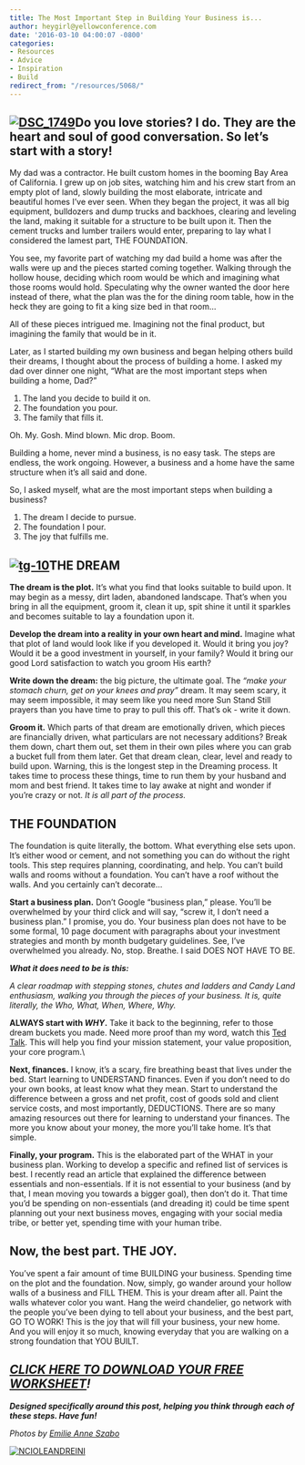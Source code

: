 ```yaml
---
title: The Most Important Step in Building Your Business is...
author: heygirl@yellowconference.com
date: '2016-03-10 04:00:07 -0800'
categories:
- Resources
- Advice
- Inspiration
- Build
redirect_from: "/resources/5068/"
---
```


## [![DSC_1749](http://yellowconference.com/wp-content/uploads/2016/03/DSC_1749.jpg)](http://yellowconference.com/wp-content/uploads/2016/03/DSC_1749.jpg)Do you love stories? I do. They are the heart and soul of good conversation. So let’s start with a story!

My dad was a contractor. He built custom homes in the booming Bay Area of California. I grew up on job sites, watching him and his crew start from an empty plot of land, slowly building the most elaborate, intricate and beautiful homes I’ve ever seen. When they began the project, it was all big equipment, bulldozers and dump trucks and backhoes, clearing and leveling the land, making it suitable for a structure to be built upon it. Then the cement trucks and lumber trailers would enter, preparing to lay what I considered the lamest part, THE FOUNDATION.

You see, my favorite part of watching my dad build a home was after the walls were up and the pieces started coming together. Walking through the hollow house, deciding which room would be which and imagining what those rooms would hold. Speculating why the owner wanted the door here instead of there, what the plan was the for the dining room table, how in the heck they are going to fit a king size bed in that room…

All of these pieces intrigued me. Imagining not the final product, but imagining the family that would be in it.

Later, as I started building my own business and began helping others build their dreams, I thought about the process of building a home. I asked my dad over dinner one night, “What are the most important steps when building a home, Dad?”

1.  The land you decide to build it on.
2.  The foundation you pour.
3.  The family that fills it.

Oh. My. Gosh. Mind blown. Mic drop. Boom.

Building a home, never mind a business, is no easy task. The steps are endless, the work ongoing. However, a business and a home have the same structure when it’s all said and done.

So, I asked myself, what are the most important steps when building a business?

1.  The dream I decide to pursue.
2.  The foundation I pour.
3.  The joy that fulfills me.

## [![tg-10](http://yellowconference.com/wp-content/uploads/2016/03/tg-10.jpg)](http://yellowconference.com/wp-content/uploads/2016/03/tg-10.jpg)THE DREAM

**The dream is the plot.** It’s what you find that looks suitable to build upon. It may begin as a messy, dirt laden, abandoned landscape. That’s when you bring in all the equipment, groom it, clean it up, spit shine it until it sparkles and becomes suitable to lay a foundation upon it.

**Develop the dream into a reality in your own heart and mind.** Imagine what that plot of land would look like if you developed it. Would it bring you joy? Would it be a good investment in yourself, in your family? Would it bring our good Lord satisfaction to watch you groom His earth?

**Write down the dream:** the big picture, the ultimate goal. The _“make your stomach churn, get on your knees and pray”_ dream. It may seem scary, it may seem impossible, it may seem like you need more Sun Stand Still prayers than you have time to pray to pull this off. That’s ok - write it down.

**Groom it.** Which parts of that dream are emotionally driven, which pieces are financially driven, what particulars are not necessary additions? Break them down, chart them out, set them in their own piles where you can grab a bucket full from them later. Get that dream clean, clear, level and ready to build upon. Warning, this is the longest step in the Dreaming process. It takes time to process these things, time to run them by your husband and mom and best friend. It takes time to lay awake at night and wonder if you’re crazy or not. _It is all part of the process._

## THE FOUNDATION

The foundation is quite literally, the bottom. What everything else sets upon. It’s either wood or cement, and not something you can do without the right tools. This step requires planning, coordinating, and help. You can’t build walls and rooms without a foundation. You can’t have a roof without the walls. And you certainly can’t decorate…

**Start a business plan.** Don’t Google “business plan,” please. You’ll be overwhelmed by your third click and will say, “screw it, I don’t need a business plan.” I promise, you do. Your business plan does not have to be some formal, 10 page document with paragraphs about your investment strategies and month by month budgetary guidelines. See, I’ve overwhelmed you already. No, stop. Breathe. I said DOES NOT HAVE TO BE.

**_What it does need to be is this:_**

_A clear roadmap with stepping stones, chutes and ladders and Candy Land enthusiasm, walking you through the pieces of your business. It is, quite literally, the Who, What, When, Where, Why._

**ALWAYS start with _WHY_.** Take it back to the beginning, refer to those dream buckets you made. Need more proof than my word, watch this [Ted Talk](https://www.ted.com/talks/simon_sinek_how_great_leaders_inspire_action?language=en). This will help you find your mission statement, your value proposition, your core program.\

**Next, finances.** I know, it’s a scary, fire breathing beast that lives under the bed. Start learning to UNDERSTAND finances. Even if you don’t need to do your own books, at least know what they mean. Start to understand the difference between a gross and net profit, cost of goods sold and client service costs, and most importantly, DEDUCTIONS. There are so many amazing resources out there for learning to understand your finances. The more you know about your money, the more you’ll take home. It’s that simple.

**Finally, your program.** This is the elaborated part of the WHAT in your business plan. Working to develop a specific and refined list of services is best. I recently read an article that explained the difference between essentials and non-essentials. If it is not essential to your business (and by that, I mean moving you towards a bigger goal), then don’t do it. That time you’d be spending on non-essentials (and dreading it) could be time spent planning out your next business moves, engaging with your social media tribe, or better yet, spending time with your human tribe.

## Now, the best part. THE JOY.

You’ve spent a fair amount of time BUILDING your business. Spending time on the plot and the foundation. Now, simply, go wander around your hollow walls of a business and FILL THEM. This is your dream after all. Paint the walls whatever color you want. Hang the weird chandelier, go network with the people you’ve been dying to tell about your business, and the best part, GO TO WORK! This is the joy that will fill your business, your new home. And you will enjoy it so much, knowing everyday that you are walking on a strong foundation that YOU BUILT.[  
](http://yellowconference.com/wp-content/uploads/2016/03/DSC_1749.jpg)

## _[CLICK HERE TO DOWNLOAD YOUR FREE WORKSHEET](http://yellowconference.com/wp-content/uploads/2016/03/The-most-important-step.pdf)!_

**_Designed specifically around this post, helping you think through each of these steps. Have fun!_**

_Photos by [Emilie Anne Szabo](http://www.emilieanneszabo.com/portfolio/)_

[![NCIOLEANDREINI](http://yellowconference.com/wp-content/uploads/2016/03/NCIOLEANDREINI.jpg)](http://www.studiotwenty-two.com/)
